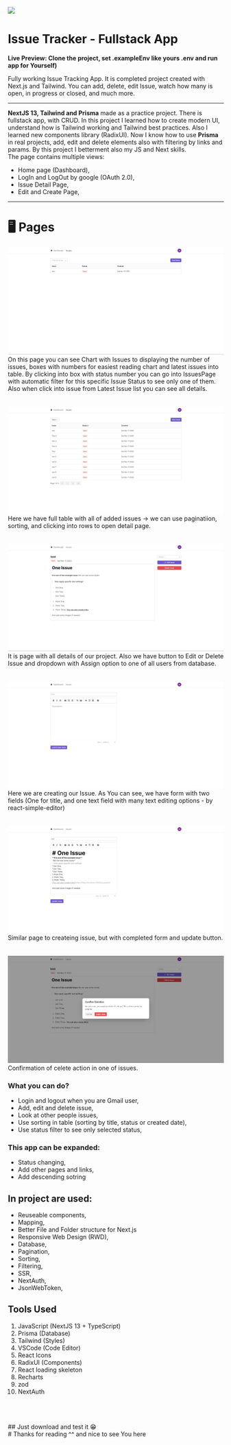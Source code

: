 ![](./readmeImg/mockup.png)
# Issue Tracker - Fullstack App

**Live Preview: Clone the project, set .exampleEnv like yours .env and run app for Yourself)**

Fully working Issue Tracking App. It is completed project created with Next.js and Tailwind. You can add, delete, edit Issue, watch how many is open, in progress or closed, and much more.


---

**NextJS 13, Tailwind and Prisma** made as a practice project. There is fullstack app, with CRUD. In this project I learned how to create modern UI, understand how is Tailwind working and Tailwind best practices. Also I learned new components library (RadixUI). Now I know how to use **Prisma** in real projects, add, edit and delete elements also with filtering by links and params. By this project I betterment also my JS and Next skills. <br> The page contains multiple views:
- Home page (Dashboard),
- LogIn and LogOut by google (OAuth 2.0),
- Issue Detail Page,
- Edit and Create Page,

---
# 🖥️ Pages
![](./readmeImg/dashboard.jpg)
On this page you can see Chart with Issues to displaying the number of issues, boxes with numbers for easiest reading chart and latest issues into table. By clicking into box with status number you can go into IssuesPage with automatic filter for this specific Issue Status to see only one of them. Also when click into issue from Latest Issue list you can see all details.
<br>
<br>
<br>
![](./readmeImg/issues.jpg)
Here we have full table with all of added issues -> we can use paginatiion, sorting, and clicking into rows to open detail page.
<br>
<br>
<br>
![](./readmeImg/details.jpg)
It is page with all details of our project. Also we have button to Edit or Delete Issue and dropdown with Assign option to one of all users from database.
<br>
<br>
<br>
![](./readmeImg/newIssue.jpg)
Here we are creating our Issue. As You can see, we have form with two fields (One for title, and one text field with many text editing options - by react-simple-editor)
<br>
<br>
<br>
![](./readmeImg/edit.jpg)
Similar page to createing issue, but with completed form and update button.
<br>
<br>
<br>
![](./readmeImg/delete.jpg)
Confirmation of celete action in one of issues.

### What you can do?
- Login and logout when you are Gmail user,
- Add, edit and delete issue,
- Look at other people issues,
- Use sorting in table (sorting by title, status or created date),
- Use status filter to see only selected status,

### This app can be expanded:
- Status changing,
- Add other pages and links,
- Add descending sotring

## In project are used: 
- Reuseable components,
- Mapping,
- Better File and Folder structure for Next.js
- Responsive Web Design (RWD),
- Database,
- Pagination,
- Sorting,
- Filtering,
- SSR,
- NextAuth,
- JsonWebToken,


## Tools Used
1. JavaScript (NextJS 13 + TypeScript)
2. Prisma (Database)
3. Tailwind (Styles)
5. VSCode (Code Editor)
6. React Icons
7. RadixUI (Components)
8. React loading skeleton
9. Recharts
10. zod
11. NextAuth

<br>
<br>
<br>
## Just download and test it 😁
<br>
# Thanks for reading ^^ and nice to see You here
